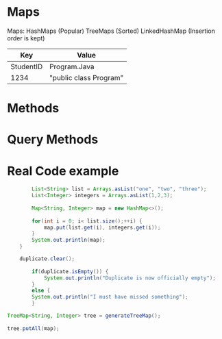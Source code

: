 # Maps
Maps:
HashMaps (Popular)
TreeMaps (Sorted)
LinkedHashMap (Insertion order is kept)

|Key|Value|
|---|---|
|StudentID|Program.Java|
|1234|"public class Program"|


# Methods

# Query Methods

# Real Code example
```java
		List<String> list = Arrays.asList("one", "two", "three");
		List<Integer> integers = Arrays.asList(1,2,3);
		
		Map<String, Integer> map = new HashMap<>();
		
		for(int i = 0; i< list.size();++i) {
			map.put(list.get(i), integers.get(i));
		}
		System.out.println(map);
	}
```

```java
	duplicate.clear();
		
		if(duplicate.isEmpty()) {
			System.out.println("Duplicate is now officially empty");
		}
		else {
		System.out.println("I must have missed something");
		}
```

```java
TreeMap<String, Integer> tree = generateTreeMap();
		
tree.putAll(map);
		
```
